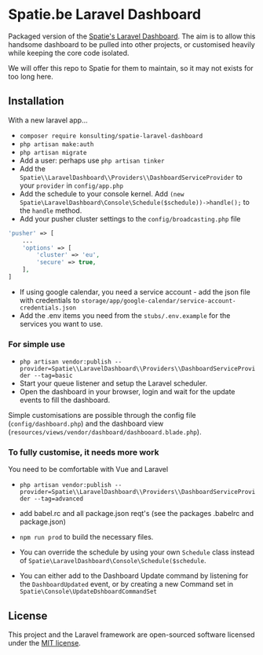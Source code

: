 # Spatie.be Laravel Dashboard 

Packaged version of the [Spatie's Laravel Dashboard](https://github.com/spatie/dashboard.spatie.be). The aim is to allow this handsome dashboard to be pulled into other projects, or customised heavily while keeping the core code isolated. 

We will offer this repo to Spatie for them to maintain, so it may not exists for too long here.

## Installation

With a new laravel app...

 - `composer require konsulting/spatie-laravel-dashboard`
 - `php artisan make:auth`
 - `php artisan migrate`
 - Add a user: perhaps use `php artisan tinker`
 - Add the `Spatie\\LaravelDashboard\\Providers\\DashboardServiceProvider` to your `provider` in `config/app.php`
 - Add the schedule to your console kernel. Add `(new Spatie\LaravelDashboard\Console\Schedule($schedule))->handle();` to the `handle` method.
 - Add your pusher cluster settings to the `config/broadcasting.php` file 
```php
'pusher' => [
    ...
    'options' => [
        'cluster' => 'eu',
        'secure' => true,
    ],
]
```
 - If using google calendar, you need a service account - add the json file with credentials to `storage/app/google-calendar/service-account-credentials.json`
 - Add the .env items you need from the `stubs/.env.example` for the services you want to use.
  
### For simple use 
- `php artisan vendor:publish --provider=Spatie\\LaravelDashboard\\Providers\\DashboardServiceProvider --tag=basic`
- Start your queue listener and setup the Laravel scheduler.
- Open the dashboard in your browser, login and wait for the update events to fill the dashboard.

Simple customisations are possible through the config file (`config/dashboard.php`) and the dashboard view (`resources/views/vendor/dashboard/dashbooard.blade.php`).

### To fully customise, it needs more work
You need to be comfortable with Vue and Laravel

- `php artisan vendor:publish --provider=Spatie\\LaravelDashboard\\Providers\\DashboardServiceProvider --tag=advanced`
- add babel.rc and all package.json reqt's (see the packages .babelrc and package.json)
- `npm run prod` to build the necessary files. 

- You can override the schedule by using your own `Schedule` class instead 
of `Spatie\LaravelDashboard\Console\Schedule($schedule`.
- You can either add to the Dashboard Update command by listening for the `DashboardUpdated` event, 
or by creating a new Command set in `Spatie\Console\UpdateDshboardCommandSet` 

## License

This project and the Laravel framework are open-sourced software licensed under the [MIT license](http://opensource.org/licenses/MIT).
